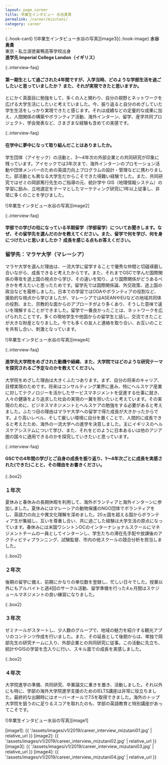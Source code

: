 ```yaml
---
layout: page_career
title: 卒業生インタビュー 水谷勇貴
permalink: /career/mizutani/
category: career
---
```

{:.hook-card}
![卒業生インタビュー水谷の写真][image3]{:.hook-image}
**水谷勇貴**  
東京・私立淑徳巣鴨高等学校出身  
**進学先 Imperial College London（イギリス）**  


{:.interview-faq}
#### 第一期生として過ごされた4年間ですが、入学当時、どのような学部生活を過ごしたいと思っていましたか？ また、それが実現できたと思いますか。
とにかく真面目に勉強をして、多くの人と関わり、自分の視野とネットワークを広げる大学生活にしたいと考えていました。今、振り返ると自分のめざしていた学生生活をしっかり実現できたと感じます。それは成績などの定量的な成果に加え、人間関係の構築やボランティア活動、海外インターン、留学、産学共同プロジェクト、学会発表など、さまざまな経験も含めての実感です。 

{:.interview-faq}
#### 在学中に夢中になって取り組んだことはありましたか。
学生団体（アイセック）の活動と、3～4年次の外部企業との共同研究が印象に残っています。アイセックでは3年次まで、海外インターンのプロモーション活動や団体メンバーのための英語力向上プログラムの設計・管理などに携わりました。部活動とも異なる大学生だからこそできた得難い経験でした。また、共同研究ではゼミの岡部篤行先生のご指導の元、統計学や GIS（地理情報システム）の学習に励み、立地選定をテーマとしたマーケティング研究に1年以上従事し、非常に多くのことを学びました。 

![卒業生インタビュー水谷の写真][image2]

{:.interview-faq}
#### 学部での学びの柱になっている半期留学（学部留学）についてお聞きします。なぜ、その留学先を選んだのかを教えてください。また、留学で何を学び、何を身につけたいと思いましたか？ 成長を感じる点もお答えください。

### 留学先：マラヤ大学（マレーシア）
マラヤ大学を選んだ理由は、一流大学に留学することで優秀な仲間と切磋琢磨し合いながら、成長できると考えたからです。また、それまでGSCで学んだ国際関係の専攻を途上国の視点から学び、その違いを知り、より国際関係がどうあるべきかを考えたいと思ったためです。留学先では国際関係論、外交政策、途上国の政治などを履修しました。日本での学習ではODAやボランティアの役割など、援助的な視点から学びましたが、マレーシアではASEANやEUなどの地域共同体の役割、また、宗教的な面からのアプローチがより多くあり、そうした意味で違いを理解することができました。留学で一番良かったことは、ネットワークを広げられたことです。多くの現地学生や他国からの留学生と話し、交流できたことが大きな財産となりました。今でも多くの友人と連絡を取り合い、お互いのことを共有し合い、刺激となっています。

![卒業生インタビュー水谷の写真][image4]

{:.interview-faq}
#### 進学先大学院をめざされた動機や経緯、また、大学院ではどのような研究テーマを探究されるご予定なのかを教えてください。
大学院をめざした理由は大きくふたつあります。まず、自分の将来のキャリア、目標実現のためです。将来はコンサルティング業界に進み、特にヘルスケア産業に対してテクノロジーを活かしたサービスマネジメントを促進する仕事に就き、人々の健康をより追求した社会の実現の一翼を担いたいと考えています。その実現のために、ビジネスマネジメントとヘルスケアの勉強をする必要があると考えました。ふたつ目の理由はマラヤ大学への留学で得た成長が大きかったからです。より高いレベル、そして厳しい環境に自分を置くことで、人間的に成長できると考えたため、海外の一流大学への進学を決意しました。主にイギリスのヘルスケアシステムについて学び、また、それをどのように日本あるいは他のアジア圏の国々に適用できるのかを探究していきたいと思っています。

{:.interview-faq}
#### GSCでの4年間の学びとご自身の成長を振り返り、1～4年次ごとに成長を実感された(できた)ことと、その理由をお書きください。 

{:.box2}
### １年次
夏休みと春休みの長期休暇を利用して、海外ボランティアと海外インターンに参加しました。夏休みにはマレーシアの動物保護のNGO団体でボランティアをし、英語力の向上や異文化理解を深めました。20ヵ国を超える国からボランティア生が集結し、互いを尊重し合い、共に過ごした経験は大学生活の原点になっています。春休みには米国ワシントンDCのインターナショナルスクールにマネジメントチームの一員としてインターンし、学生たちの滞在先手配や放課後のアクティビティプランニング、試験監督、市内の他スクールの競合分析を担当しました。

{:.box2}
### ２年次
後期の留学に備え、前期にかなりの単位数を登録し、忙しい日々でした。授業以外にもアルバイトと週4回のサークル活動、留学準備を行った4ヵ月間はスケジュールマネジメントの良い練習になりました。 

{:.box2}
### ３年次
ゼミナールがスタートし、少人数のグループで、地域の魅力を紹介する観光アプリのコンテンツ作成を行いました。また、その延長として後期からは、単独で岡部先生の研究チームに入り、外部企業との共同研究に従事。この活動に先立ち、統計やGISの学習を念入りに行い、スキル面での成長を実感しました。 

{:.box2}
### ４年次
大学院進学の準備、共同研究、卒業論文に重きを置き、活動しました。それ以外にも特に、学部の海外大学院進学支援のためのIELTS講座は非常に役立ちました。最終的な出願時にはオーバーオールで7.5を取得できました。海外のトップ大学院を狙うのに足りるスコアを取れたのも、学部の英語教育と特別講座があってこそです。

![卒業生インタビュー水谷の写真][image1]

[image1]: {{ '/assets/images/v1/2019/career_interview_mizutani01.jpg' | relative_url }}
[image2]: {{ '/assets/images/v1/2019/career_interview_mizutani02.jpg' | relative_url }}
[image3]: {{ '/assets/images/v1/2019/career_interview_mizutani03.jpg' | relative_url }}
[image4]: {{ '/assets/images/v1/2019/career_interview_mizutani04.jpg' | relative_url }}